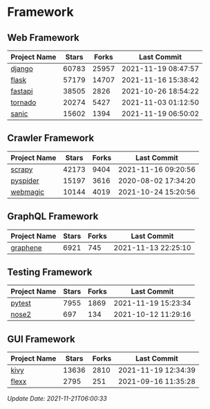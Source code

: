# Framework

## Web Framework
| Project Name | Stars | Forks | Last Commit |
| ------------ | ----- | ----- | ----------- |
| [django](https://github.com/django/django) | 60783 | 25957 | 2021-11-19 08:47:57 |
| [flask](https://github.com/pallets/flask) | 57179 | 14707 | 2021-11-16 15:38:42 |
| [fastapi](https://github.com/tiangolo/fastapi) | 38505 | 2826 | 2021-10-26 18:54:22 |
| [tornado](https://github.com/tornadoweb/tornado) | 20274 | 5427 | 2021-11-03 01:12:50 |
| [sanic](https://github.com/sanic-org/sanic) | 15602 | 1394 | 2021-11-19 06:50:02 |

## Crawler Framework
| Project Name | Stars | Forks | Last Commit |
| ------------ | ----- | ----- | ----------- |
| [scrapy](https://github.com/scrapy/scrapy) | 42173 | 9404 | 2021-11-16 09:20:56 |
| [pyspider](https://github.com/binux/pyspider) | 15197 | 3616 | 2020-08-02 17:34:20 |
| [webmagic](https://github.com/code4craft/webmagic) | 10144 | 4019 | 2021-10-24 15:20:56 |

## GraphQL Framework
| Project Name | Stars | Forks | Last Commit |
| ------------ | ----- | ----- | ----------- |
| [graphene](https://github.com/graphql-python/graphene) | 6921 | 745 | 2021-11-13 22:25:10 |

## Testing Framework
| Project Name | Stars | Forks | Last Commit |
| ------------ | ----- | ----- | ----------- |
| [pytest](https://github.com/pytest-dev/pytest) | 7955 | 1869 | 2021-11-19 15:23:34 |
| [nose2](https://github.com/nose-devs/nose2) | 697 | 134 | 2021-10-12 11:29:16 |

## GUI Framework
| Project Name | Stars | Forks | Last Commit |
| ------------ | ----- | ----- | ----------- |
| [kivy](https://github.com/kivy/kivy) | 13636 | 2810 | 2021-11-19 12:34:39 |
| [flexx](https://github.com/flexxui/flexx) | 2795 | 251 | 2021-09-16 11:35:28 |

*Update Date: 2021-11-21T06:00:33*